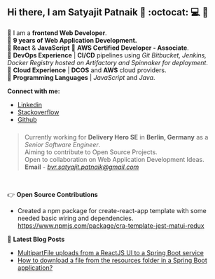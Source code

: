 ## Hi there, I am Satyajit Patnaik 👋 :octocat: :computer: :bearded_person:

:small_blue_diamond: I am a **frontend Web Developer**.  
:small_blue_diamond: **9 years of Web Application Development.**  
:small_blue_diamond: **React** & **JavaScript** 
:small_blue_diamond: **AWS Certified Developer - Associate**.  
:small_blue_diamond: **DevOps Experience** | **CI/CD** pipelines using *Git Bitbucket, Jenkins, Docker Registry hosted on Artifactory and Spinnaker for deployment*.  
:small_blue_diamond: **Cloud Experience** | **DCOS** and **AWS** cloud providers.  
:small_blue_diamond: **Programming Languages** | *JavaScript* and *Java*.  

**Connect with me:**  
- [Linkedin](https://www.linkedin.com/in/patnaiksatyajit/)  
- [Stackoverflow](https://stackoverflow.com/users/2830164/satyajit-patnaik)  
- [Github](https://github.com/satyajitrpatnaik)

### 

> Currently working for **Delivery Hero SE** in **Berlin, Germany** as a *Senior Software Engineer*.  
> Aiming to contribute to Open Source Projects.  
> Open to collaboration on Web Application Development Ideas.  
> **Email** - *bvr.satyajit.patnaik@gmail.com*  

<br />

:point_right: **Open Source Contributions**
- Created a npm package for create-react-app template with some needed basic wiring and dependencies. https://www.npmjs.com/package/cra-template-jest-matui-redux

📕 **Latest Blog Posts**
<!-- BLOG-POST-LIST:START -->
- [MultipartFile uploads from a ReactJS UI to a Spring Boot service](https://medium.com/@satyajitpatnaik/multipartfile-uploads-from-a-reactjs-ui-to-a-spring-boot-service-fdaeef9743dc)
- [How to download a file from the resources folder in a Spring Boot application?](https://medium.com/@satyajitpatnaik/how-to-download-a-file-from-the-resources-folder-in-a-spring-boot-application-8570b1f16206)
<!-- BLOG-POST-LIST:END -->

<br />
